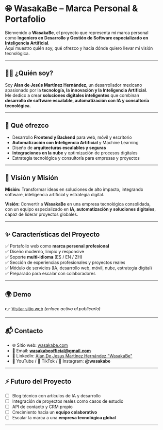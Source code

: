 # 🌐 WasakaBe – Marca Personal & Portafolio

Bienvenido a **WasakaBe**, el proyecto que representa mi marca personal como **Ingeniero en Desarrollo y Gestión de Software especializado en Inteligencia Artificial**.  
Aquí muestro quién soy, qué ofrezco y hacia dónde quiero llevar mi visión tecnológica.

---

## 👨‍💻 ¿Quién soy?

Soy **Alan de Jesús Martínez Hernández**, un desarrollador mexicano apasionado por la **tecnología, la innovación y la Inteligencia Artificial**.  
Me dedico a crear **soluciones digitales inteligentes** que combinan **desarrollo de software escalable, automatización con IA y consultoría tecnológica**.

---

## 🎯 Qué ofrezco

- Desarrollo **Frontend y Backend** para web, móvil y escritorio  
- **Automatización con Inteligencia Artificial** y Machine Learning  
- Diseño de **arquitecturas escalables y seguras**  
- **Integraciones en la nube** y optimización de procesos digitales  
- Estrategia tecnológica y consultoría para empresas y proyectos

---

## 🚀 Visión y Misión

**Misión:** Transformar ideas en soluciones de alto impacto, integrando software, inteligencia artificial y estrategia digital.  

**Visión:** Convertir a **WasakaBe** en una empresa tecnológica consolidada, con un equipo especializado en **IA, automatización y soluciones digitales**, capaz de liderar proyectos globales.

---


## ✨ Características del Proyecto

✅ Portafolio web como **marca personal profesional**  
✅ Diseño moderno, limpio y responsive  
✅ Soporte **multi-idioma** (ES / EN / ZH)  
✅ Sección de experiencias profesionales y proyectos reales  
✅ Módulo de servicios (IA, desarrollo web, móvil, nube, estrategia digital)  
✅ Preparado para escalar con colaboradores  

---

## 🌍 Demo

👉 [Visitar sitio web](https://wasakabe.vercel.app/) _(enlace activo al publicarlo)_

---

## 📬 Contacto

- 🌐 Sitio web: [wasakabe.com](https://wasakabe.vercel.app/)  
- 📧 Email: **wasakabeofficial@gmail.com**  
- 💼 LinkedIn: [Alan De Jesus Martínez Hernández "WasakaBe"](https://www.linkedin.com/in/alandejesusmtz/)  
- 🎥 YouTube / 📱 TikTok / 📸 Instagram: **@wasakabe**

---

## ⚡ Futuro del Proyecto

- [ ] Blog técnico con artículos de IA y desarrollo  
- [ ] Integración de proyectos reales como casos de estudio  
- [ ] API de contacto y CRM propio  
- [ ] Crecimiento hacia un **equipo colaborativo**  
- [ ] Escalar la marca a una **empresa tecnológica global**  

---
